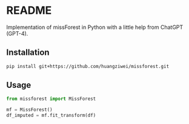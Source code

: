 # README

Implementation of missForest in Python with a little help from ChatGPT (GPT-4).

## Installation

```bash
pip install git+https://github.com/huangziwei/missforest.git
```

## Usage
    
```python
from missforest import MissForest

mf = MissForest()
df_imputed = mf.fit_transform(df)
```